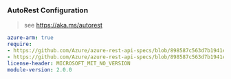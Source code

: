 ### AutoRest Configuration

> see https://aka.ms/autorest

``` yaml
azure-arm: true
require:
- https://github.com/Azure/azure-rest-api-specs/blob/898587c563d7b1941e1a10779ea7b122dce8ad6f/specification/datafactory/resource-manager/readme.md
- https://github.com/Azure/azure-rest-api-specs/blob/898587c563d7b1941e1a10779ea7b122dce8ad6f/specification/datafactory/resource-manager/readme.go.md
license-header: MICROSOFT_MIT_NO_VERSION
module-version: 2.0.0

```